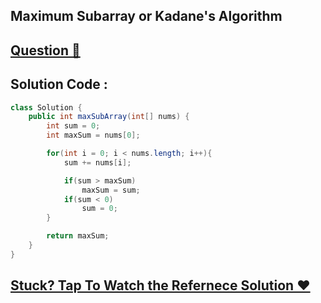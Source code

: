 ## Maximum Subarray or Kadane's Algorithm
## [Question 🦋](https://leetcode.com/problems/maximum-subarray/)

## Solution Code :

```java
class Solution {
    public int maxSubArray(int[] nums) {
        int sum = 0;
        int maxSum = nums[0];

        for(int i = 0; i < nums.length; i++){
            sum += nums[i];

            if(sum > maxSum)
                maxSum = sum;
            if(sum < 0)
                sum = 0;
        }

        return maxSum;
    }
}
```

## [Stuck? Tap To Watch the Refernece Solution ❤](https://www.youtube.com/watch?v=w_KEocd__20&list=PLgUwDviBIf0rPG3Ictpu74YWBQ1CaBkm2&index=6)